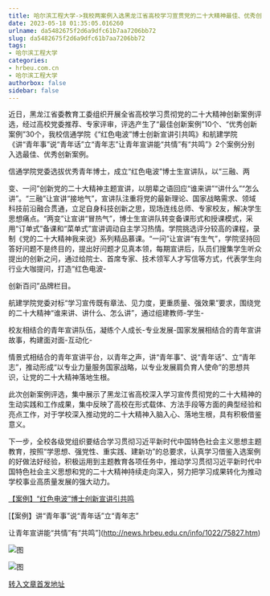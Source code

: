 ```yaml
---
title: 哈尔滨工程大学->我校两案例入选黑龙江省高校学习宣贯党的二十大精神最佳、优秀创新案例 | hrbeu.com.cn
date: 2023-05-18 01:35:05.016260
urlname: da5482675f2d6a9dfc61b7aa7206bb72
slug: da5482675f2d6a9dfc61b7aa7206bb72
tags: 
- 哈尔滨工程大学
categories:
- hrbeu.com.cn
- 哈尔滨工程大学
authorbox: false
sidebar: false
---
```

近日，黑龙江省委教育工委组织开展全省高校学习贯彻党的二十大精神创新案例评选，经过高校党委推荐、专家评审，评选产生了“最佳创新案例”10个、“优秀创新案例”30个，我校信通学院《“红色电波”博士创新宣讲引共鸣》和航建学院《讲“青年事”说“青年话”立“青年志”让青年宣讲能“共情”有“共鸣”》2个案例分别入选最佳、优秀创新案例。

信通学院党委选拔优秀青年博士，成立“红色电波”博士生宣讲队，以“三融、两
<!--more-->
变、一问”创新党的二十大精神主题宣讲，以朋辈之语回应“谁来讲”“讲什么”“怎么讲”。“三融”让宣讲“接地气”，宣讲队注重将党的最新理论、国家战略需求、领域科技前沿融合贯通，立足自身科技创新之思，现场连线总师、专家校友，解决学生思想痛点。“两变”让宣讲“冒热气”，博士生宣讲队转变备课形式和授课模式，采用“订单式”备课和“菜单式”宣讲调动自主学习热情。学院挑选评分较高的课程，录制《党的二十大精神我来说》系列精品慕课。“一问”让宣讲“有生气”，学院坚持回答好问题不是终目的，提出好问题才见真本领，每期宣讲后，队员们搜集学生听众提出的创新之问，通过给院士、首席专家、技术领军人才写信等方式，代表学生向行业大咖提问，打造“红色电波-

创新百问”品牌栏目。

航建学院党委对标“学习宣传既有章法、见力度，更重质量、强效果”要求，围绕党的二十大精神“谁来讲、讲什么、怎么讲”，通过组建教师-学生-

校友相结合的青年宣讲队伍，凝练个人成长-专业发展-国家发展相结合的青年宣讲故事，构建面对面-互动化-

情景式相结合的青年宣讲平台，以青年之声，讲“青年事”、说“青年话”、立“青年志”，推动形成“以专业力量服务国家战略，以专业发展肩负育人使命”的思想共识，让党的二十大精神落地生根。

此次创新案例评选，集中展示了黑龙江省高校深入学习宣传贯彻党的二十大精神的生动实践和工作成果，集中反映了高校在形式载体、方法手段等方面的典型经验和亮点工作，对于学校深入推动党的二十大精神入脑入心、落地生根，具有积极借鉴意义。

下一步，全校各级党组织要结合学习贯彻习近平新时代中国特色社会主义思想主题教育，按照“学思想、强党性、重实践、建新功”的总要求，认真学习借鉴入选案例的好做法好经验，积极运用到主题教育各项任务中，推动学习贯彻习近平新时代中国特色社会主义思想和党的二十大精神持续走向深入，努力把学习成果转化为推动学校事业高质量发展的强大动力。

[【案例】“红色电波”博士创新宣讲引共鸣](http://news.hrbeu.edu.cn/info/1022/75829.htm)

[【案例】讲“青年事”说“青年话”立“青年志”

让青年宣讲能“共情”有“共鸣”](http://news.hrbeu.edu.cn/info/1022/75827.htm)  

![图](http://gongxue.cn/__local/5/61/42/4B2D00DF9475FCB53786FF7FC2A_07AD1E48_C112C.png)

![图](http://gongxue.cn/__local/7/1A/02/0AED7D9AE94F02DF31B3D4D4E1A_DE85F691_52787.jpg)

[转入文章首发地址](http://gongxue.cn/info/1141/75830.htm)